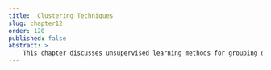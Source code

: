```yaml
---
title:  Clustering Techniques
slug: chapter12
order: 120
published: false
abstract: >
    This chapter discusses unsupervised learning methods for grouping data, including k-means, hierarchical clustering, and DBSCAN. Readers will learn to evaluate clustering performance and apply these techniques to discover hidden patterns in their research data.
---
```


